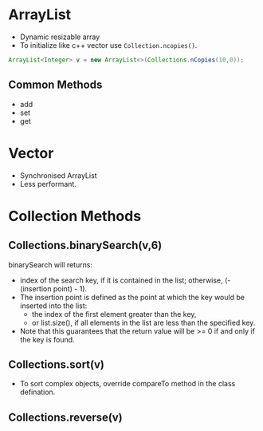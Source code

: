# ArrayList
- Dynamic resizable array
- To initialize like c++ vector use ```Collection.ncopies()```.
```java
ArrayList<Integer> v = new ArrayList<>(Collections.nCopies(10,0));
```
## Common Methods
- add
- set
- get





# Vector
- Synchronised ArrayList
- Less performant.



# Collection Methods
## Collections.binarySearch(v,6)

binarySearch will returns:

  - index of the search key, if it is contained in the list; otherwise, (-(insertion point) - 1).
  - The insertion point is defined as the point at which the key would be inserted into the list:
    - the index of the first element greater than the key,
    - or list.size(), if all elements in the list are less than the specified key.
  - Note that this guarantees that the return value will be >= 0 if and only if the key is found. 



## Collections.sort(v)
  - To sort complex objects, override compareTo method in the class defination.
## Collections.reverse(v)

